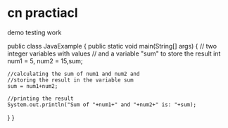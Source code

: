 # cn practiacl

demo testing work

public class JavaExample {
  public static void main(String[] args) {
    // two integer variables with values
    // and a variable "sum" to store the result
    int num1 = 5, num2 = 15,sum;

    //calculating the sum of num1 and num2 and
    //storing the result in the variable sum
    sum = num1+num2;

    //printing the result
    System.out.println("Sum of "+num1+" and "+num2+" is: "+sum);
  }
}
